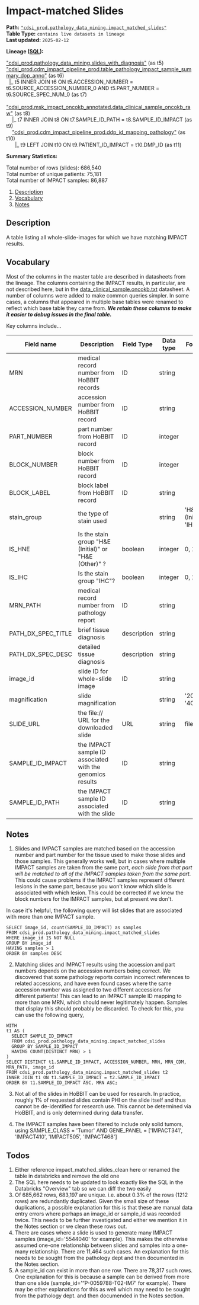 # Impact-matched Slides

<b>Path:</b> [`"cdsi_prod.pathology_data_mining.impact_matched_slides"`](https://msk-mode-prod.cloud.databricks.com/explore/data/cdsi_prod/pathology_data_mining/impact_matched_slides) <br/>
<b>Table Type:</b> `contains live datasets in lineage` <br/>
<b>Last updated:</b> `2025-02-12` <br/>

<b>Lineage ([SQL](https://github.com/msk-mind/datasheets-for-datasets/blob/main/pathology-data-mining/sql/impact-matched-slides.sql)): </b> 

["cdsi_prod.pathology_data_mining.slides_with_diagnosis"](https://github.com/msk-mind/datasheets-for-datasets/blob/main/pathology-data-mining/slides_with_diagnosis.md) (as t5) <br/>
["cdsi_prod.cdm_impact_pipeline_prod.table_pathology_impact_sample_summary_dop_anno"](https://github.com/msk-mind/datasheets-for-datasets/blob/main/clinical-data-mining/table_pathology_impact_sample_summary_dop_anno.md) (as t6) <br/>
&nbsp; |_ t5 INNER JOIN t6 ON t5.ACCESSION_NUMBER = t6.SOURCE_ACCESSION_NUMBER_0 AND t5.PART_NUMBER = t6.SOURCE_SPEC_NUM_0 (as t7) <br/>
&nbsp; ["cdsi_prod.msk_impact_oncokb_annotated.data_clinical_sample_oncokb_raw"](https://github.com/msk-mind/datasheets-for-datasets/blob/main/impact/data_clinical_sample.oncokb.md) (as t8) <br/>
&nbsp;&nbsp;&nbsp; |_ t7 INNER JOIN t8 ON t7.SAMPLE_ID_PATH = t8.SAMPLE_ID_IMPACT (as t9) <br/>
&nbsp;&nbsp;&nbsp; ["cdsi_prod.cdm_impact_pipeline_prod.ddp_id_mapping_pathology"](https://github.com/msk-mind/datasheets-for-datasets/blob/main/clinical-data-mining/ddp_id_mapping.md) (as t10) <br/>
&nbsp;&nbsp;&nbsp;&nbsp;&nbsp; |_ t9 LEFT JOIN t10 ON t9.PATIENT_ID_IMPACT = t10.DMP_ID (as t11) <br/>


<b>Summary Statistics:</b>

Total number of rows (slides): 686,540 <br/>
Total number of unique patients: 75,181 <br/>
Total number of IMPACT samples: 86,887 <br/>


1. [Description](#description)
2. [Vocabulary](#vocabulary)
3. [Notes](#notes)


## Description <a name="description"></a>

A table listing all whole-slide-images for which we have matching IMPACT results.  


## Vocabulary <a name="vocabulary"></a>

Most of the columns in the master table are described in datasheets from the lineage.
The columns containing the IMPACT results, in particular, are not described here, but in the
[data_clinical_sample.oncokb.txt](https://github.com/msk-mind/datasheets-for-datasets/blob/main/clinical-data-mining/table_pathology_impact_sample_summary_dop_anno.md) datasheet.
A number of columns were added to make common queries simpler.
In some cases, a columns that appeared in multiple base tables were renamed to reflect
which base table they came from.  ***We retain these columns to make it easier to debug issues in the final table.***

Key columns include...

| **Field name** | **Description** | **Field Type** | **Data type** | **Format** |
|---|---|---|---|---|
| MRN | medical record number from HoBBIT records | ID | string | |
| ACCESSION_NUMBER | accession number from HoBBIT record | ID  | string | |
| PART_NUMBER | part number from HoBBIT record | ID  | integer  | |
| BLOCK_NUMBER | block number from HoBBIT record | ID | integer  | |
| BLOCK_LABEL | block label from HoBBIT record | ID  | string  | |
| stain_group | the type of stain used | | string | 'H&E (Initial)', 'IHC', ... |
| IS_HNE | Is the stain group  "H&E (Initial)" or "H&E (Other)" ? | boolean | integer | 0, 1 |
| IS_IHC | Is the stain group "IHC"? | boolean | integer | 0, 1 |
| MRN_PATH | medical record number from pathology report | ID | string | |
| PATH_DX_SPEC_TITLE | brief tissue diagnosis | description | string | |
| PATH_DX_SPEC_DESC | detailed tissue diagnosis | description | string | |
| image_id | slide ID for whole-slide image | ID | string | |
| magnification | slide magnification | | string | '20x', '40x', ... |
| SLIDE_URL | the file:// URL for the downloaded slide | URL | string | file://<pathname> |
| SAMPLE_ID_IMPACT | the IMPACT sample ID associated with the genomics results | ID | string | |
| SAMPLE_ID_PATH | the IMPACT sample ID associated with the slide | ID | string | |


## Notes <a name="notes"></a>

1. Slides and IMPACT samples are matched based on the accession number and part number for the tissue used to make those slides and those samples.  This generally works well, but in cases where multiple IMPACT samples are taken from the same part, *each slide from that part will be matched to all of the IMPACT samples taken from the same part.*  This could cause problems if the IMPACT samples represent different lesions in the same part, because you won't know which slide is associated with which lesion.  This could be corrected if we knew the block numbers for the IMPACT samples, but at present we don't.

In case it's helpful, the following query will list slides that are associated with more than one IMPACT sample.
```
SELECT image_id, count(SAMPLE_ID_IMPACT) as samples
FROM cdsi_prod.pathology_data_mining.impact_matched_slides 
WHERE image_id IS NOT NULL 
GROUP BY image_id
HAVING samples > 1
ORDER BY samples DESC
```

2. Matching slides and IMPACT results using the accession and part numbers depends on the accession numbers being correct.  We discovered that some pathology reports contain incorrect references to related accessions, and have even found cases where the same accession number was assigned to two different accessions for different patients!  This can lead to an IMPACT sample ID mapping to more than one MRN, which should never legitimately happen.  Samples that display this should probably be discarded.  To check for this, you can use the following query,
```
WITH
t1 AS (
  SELECT SAMPLE_ID_IMPACT
  FROM cdsi_prod.pathology_data_mining.impact_matched_slides 
  GROUP BY SAMPLE_ID_IMPACT
  HAVING COUNT(DISTINCT MRN) > 1
)
SELECT DISTINCT t1.SAMPLE_ID_IMPACT, ACCESSION_NUMBER, MRN, MRN_CDM, MRN_PATH, image_id
FROM cdsi_prod.pathology_data_mining.impact_matched_slides t2
INNER JOIN t1 ON t1.SAMPLE_ID_IMPACT = t2.SAMPLE_ID_IMPACT
ORDER BY t1.SAMPLE_ID_IMPACT ASC, MRN ASC;
```

3. Not all of the slides in HoBBIT can be used for research. In practice, roughly 1% of requested slides contain PHI on the slide itself and thus cannot be de-identified for research use. This cannot be determined via HoBBIT, and is only determined during data transfer.

4. The IMPACT samples have been filtered to include only solid tumors, using SAMPLE_CLASS = 'Tumor' AND GENE_PANEL = ['IMPACT341', 'IMPACT410', 'IMPACT505', 'IMPACT468']

## Todos <a name="todos"></a>

1. Either reference impact_matched_slides_clean here or renamed the table in databricks and remove the old one
2. The SQL here needs to be updated to look exactly like the SQL in the Databricks "Overview" tab so we can diff the two easily
3. Of 685,662 rows, 683,197 are unique. i.e. about 0.3% of the rows (1212 rows) are redundantly duplicated. Given the small size of these duplications, a possible explanation for this is that these are manual data entry errors where perhaps an image_id or sample_id was recorded twice. This needs to be further investigated and either we mention it in the Notes section or we clean these rows out. 
4. There are cases where a slide is used to generate many IMPACT samples (image_id='5544040' for example). This makes the otherwise assumed one-one relationship between slides and samples into a one-many relationship. There are 11,464 such cases. An explanation for this needs to be sought from the pathology dept and then documented in the Notes section.
5. A sample_id can exist in more than one row. There are 78,317 such rows. One explanation for this is because a sample can be derived from more than one slide (sample_id='“P-0059788-T02-IM7' for example). There may be other explanations for this as well which may need to be sought from the pathology dept. and then documended in the Notes section.



